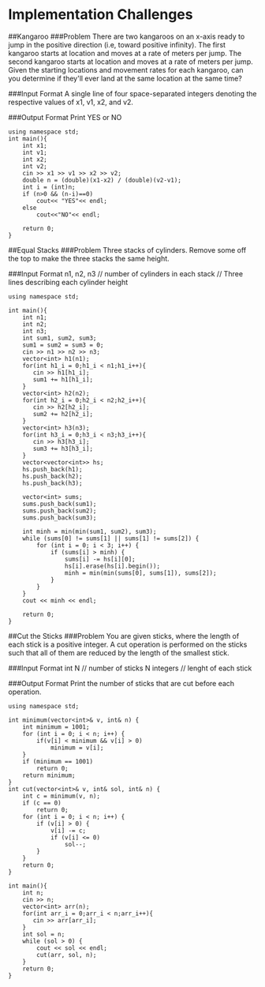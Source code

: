 # Implementation Challenges #

##Kangaroo
###Problem
There are two kangaroos on an x-axis ready to jump in the positive direction (i.e, toward positive infinity). The first kangaroo starts at location  and moves at a rate of  meters per jump. The second kangaroo starts at location  and moves at a rate of  meters per jump. Given the starting locations and movement rates for each kangaroo, can you determine if they'll ever land at the same location at the same time?

###Input Format
A single line of four space-separated integers denoting the respective values of x1, v1, x2, and v2.

###Output Format
Print YES or NO

```
using namespace std;
int main(){
    int x1;
    int v1;
    int x2;
    int v2;
    cin >> x1 >> v1 >> x2 >> v2;
    double n = (double)(x1-x2) / (double)(v2-v1);
    int i = (int)n;
    if (n>0 && (n-i)==0)
        cout<< "YES"<< endl;
    else
        cout<<"NO"<< endl;
    
    return 0;
}
```

##Equal Stacks
###Problem
Three stacks of cylinders. Remove some off the top to make the three stacks the same height.

###Input Format
n1, n2, n3  // number of cylinders in each stack
            // Three lines describing each cylinder height

```
using namespace std;

int main(){
    int n1;
    int n2;
    int n3;
    int sum1, sum2, sum3;
    sum1 = sum2 = sum3 = 0;
    cin >> n1 >> n2 >> n3;
    vector<int> h1(n1);
    for(int h1_i = 0;h1_i < n1;h1_i++){
       cin >> h1[h1_i];
       sum1 += h1[h1_i];
    }
    vector<int> h2(n2);
    for(int h2_i = 0;h2_i < n2;h2_i++){
       cin >> h2[h2_i];
       sum2 += h2[h2_i];
    }
    vector<int> h3(n3);
    for(int h3_i = 0;h3_i < n3;h3_i++){
       cin >> h3[h3_i];
       sum3 += h3[h3_i];
    }
    vector<vector<int>> hs;
    hs.push_back(h1);
    hs.push_back(h2);
    hs.push_back(h3);
    
    vector<int> sums;
    sums.push_back(sum1);
    sums.push_back(sum2);
    sums.push_back(sum3);
    
    int minh = min(min(sum1, sum2), sum3);
    while (sums[0] != sums[1] || sums[1] != sums[2]) {
        for (int i = 0; i < 3; i++) {
            if (sums[i] > minh) {
                sums[i] -= hs[i][0];
                hs[i].erase(hs[i].begin());
                minh = min(min(sums[0], sums[1]), sums[2]);
            }
        }
    }
    cout << minh << endl;
    
    return 0;
}
```

##Cut the Sticks
###Problem
You are given  sticks, where the length of each stick is a positive integer. A cut operation is performed on the sticks such that all of them are reduced by the length of the smallest stick.

###Input Format
int N       // number of sticks
N integers  // lenght of each stick

###Output Format
Print the number of sticks that are cut before each operation.

```
using namespace std;

int minimum(vector<int>& v, int& n) {
    int minimum = 1001;
    for (int i = 0; i < n; i++) {
        if(v[i] < minimum && v[i] > 0)
            minimum = v[i];
    }
    if (minimum == 1001)
        return 0;
    return minimum;
}
int cut(vector<int>& v, int& sol, int& n) {
    int c = minimum(v, n);
    if (c == 0)
        return 0;
    for (int i = 0; i < n; i++) {
        if (v[i] > 0) {
            v[i] -= c;
            if (v[i] <= 0)
                sol--;
        }
    }
    return 0;
}

int main(){
    int n;
    cin >> n;
    vector<int> arr(n);
    for(int arr_i = 0;arr_i < n;arr_i++){
       cin >> arr[arr_i];
    }
    int sol = n;
    while (sol > 0) {
        cout << sol << endl;
        cut(arr, sol, n);
    }
    return 0;
}
```